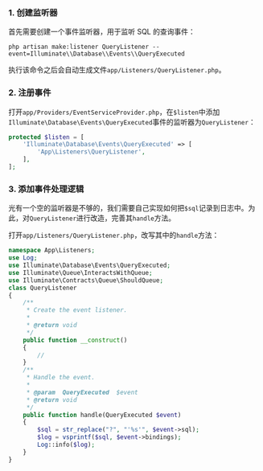 ### 1. 创建监听器

首先需要创建一个事件监听器，用于监听 SQL 的查询事件：

```shell
php artisan make:listener QueryListener --event=Illuminate\\Database\\Events\\QueryExecuted
```

执行该命令之后会自动生成文件`app/Listeners/QueryListener.php`。

### 2. 注册事件

打开`app/Providers/EventServiceProvider.php`，在`$listen`中添加`Illuminate\Database\Events\QueryExecuted`事件的监听器为`QueryListener`：

```php
protected $listen = [  
    'Illuminate\Database\Events\QueryExecuted' => [
        'App\Listeners\QueryListener',
    ],
];
```

### 3. 添加事件处理逻辑

光有一个空的监听器是不够的，我们需要自己实现如何把`$sql`记录到日志中。为此，对`QueryListener`进行改造，完善其`handle`方法。

打开`app/Listeners/QueryListener.php`，改写其中的`handle`方法：

```php
namespace App\Listeners;
use Log;
use Illuminate\Database\Events\QueryExecuted;
use Illuminate\Queue\InteractsWithQueue;
use Illuminate\Contracts\Queue\ShouldQueue;
class QueryListener
{
    /**
     * Create the event listener.
     *
     * @return void
     */
    public function __construct()
    {
        //
    }
    /**
     * Handle the event.
     *
     * @param  QueryExecuted  $event
     * @return void
     */
    public function handle(QueryExecuted $event)
    {
        $sql = str_replace("?", "'%s'", $event->sql);
        $log = vsprintf($sql, $event->bindings);
        Log::info($log);
    }
}
```


